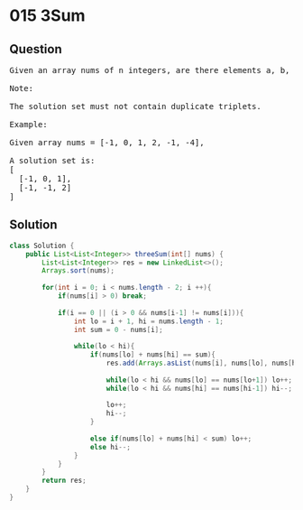 # 015 3Sum
## Question
<pre>
Given an array nums of n integers, are there elements a, b, c in nums such that a + b + c = 0? Find all unique triplets in the array which gives the sum of zero.

Note:

The solution set must not contain duplicate triplets.

Example:

Given array nums = [-1, 0, 1, 2, -1, -4],

A solution set is:
[
  [-1, 0, 1],
  [-1, -1, 2]
]
</pre>
<div STYLE="page-break-after: always;">

## Solution
```java
class Solution {
    public List<List<Integer>> threeSum(int[] nums) {
        List<List<Integer>> res = new LinkedList<>();
        Arrays.sort(nums);
        
        for(int i = 0; i < nums.length - 2; i ++){
            if(nums[i] > 0) break;
            
            if(i == 0 || (i > 0 && nums[i-1] != nums[i])){
                int lo = i + 1, hi = nums.length - 1;
                int sum = 0 - nums[i];
                
                while(lo < hi){
                    if(nums[lo] + nums[hi] == sum){
                        res.add(Arrays.asList(nums[i], nums[lo], nums[hi]));
                        
                        while(lo < hi && nums[lo] == nums[lo+1]) lo++;
                        while(lo < hi && nums[hi] == nums[hi-1]) hi--;
                        
                        lo++;
                        hi--;
                    }
                    
                    else if(nums[lo] + nums[hi] < sum) lo++;
                    else hi--;
                }
            }
        }
        return res;
    }
}
```
